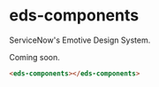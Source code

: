 # eds-components

ServiceNow's Emotive Design System.

Coming soon.

<!---
```
<custom-element-demo>
  <template>
    <link rel="import" href="eds-components.html">
    <eds-components></eds-components>
  </template>
</custom-element-demo>
```
-->

```html
<eds-components></eds-components>
```
